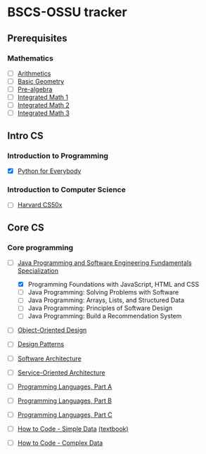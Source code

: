 # BSCS-OSSU tracker

## Prerequisites

### Mathematics
- [ ] [Arithmetics](https://www.khanacademy.org/math/arithmetic#arithmetic-subject-challenge)
- [ ] [Basic Geometry](https://www.khanacademy.org/math/basic-geo#basic-geo-subject-challenge)
- [ ] [Pre-algebra](https://www.khanacademy.org/math/pre-algebra#pre-algebra-subject-challenge)
- [ ] [Integrated Math 1](https://www.khanacademy.org/math/math1#math1-subject-challenge)
- [ ] [Integrated Math 2](https://www.khanacademy.org/math/math2#math2-subject-challenge)
- [ ] [Integrated Math 3](https://www.khanacademy.org/math/math3#math3-subject-challenge)

## Intro CS

### Introduction to Programming

* [X] [Python for Everybody](https://www.py4e.com/lessons)

### Introduction to Computer Science

* [ ] [Harvard CS50x](https://cs50.harvard.com/x)

## Core CS

### Core programming

* [ ] [Java Programming and Software Engineering Fundamentals Specialization](https://www.coursera.org/specializations/java-programming)
   * [X] Programming Foundations with JavaScript, HTML and CSS
   * [ ] Java Programming: Solving Problems with Software
   * [ ] Java Programming: Arrays, Lists, and Structured Data
   * [ ] Java Programming: Principles of Software Design
   * [ ] Java Programming: Build a Recommendation System
* [ ] [Object-Oriented Design](https://www.coursera.org/learn/object-oriented-design) 
* [ ] [Design Patterns](https://www.coursera.org/learn/design-patterns) 
* [ ] [Software Architecture](https://www.coursera.org/learn/software-architecture) 
* [ ] [Service-Oriented Architecture](https://www.coursera.org/learn/service-oriented-architecture?specialization=software-design-architecture)

* [ ] [Programming Languages, Part A](https://www.coursera.org/learn/programming-languages) 
* [ ] [Programming Languages, Part B](https://www.coursera.org/learn/programming-languages-part-b) 
* [ ] [Programming Languages, Part C](https://www.coursera.org/learn/programming-languages-part-c) 

* [ ] [How to Code - Simple Data](https://www.edx.org/course/how-to-code-simple-data) [(textbook)](https://htdp.org/2022-8-7/Book/index.html) 
* [ ] [How to Code - Complex Data](https://www.edx.org/course/how-to-code-complex-data)
